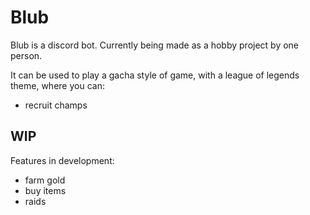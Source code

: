 # Blub
Blub is a discord bot. Currently being made as a hobby project by one person.

It can be used to play a gacha style of game, with a league of legends theme, where you can:
- recruit champs

## WIP
Features in development:
- farm gold
- buy items
- raids
